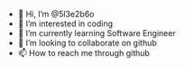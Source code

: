 - 👋 Hi, I’m @5l3e2b6o
- 👀 I’m interested in coding
- 🌱 I’m currently learning Software Engineer
- 💞️ I’m looking to collaborate on github
- 📫 How to reach me through github

<!---
5l3e2b6o/5l3e2b6o is a ✨ special ✨ repository because its `README.md` (this file) appears on your GitHub profile.
You can click the Preview link to take a look at your changes.
--->
